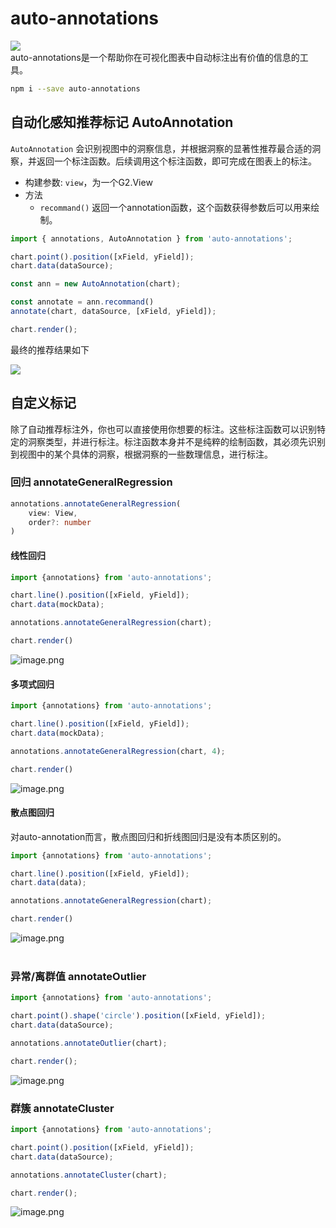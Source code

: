 # auto-annotations

![](https://img.shields.io/npm/v/auto-annotations#align=left&display=inline&height=20&margin=%5Bobject%20Object%5D&name=&originHeight=20&originWidth=80&status=done&style=none&width=80)<br />auto-annotations是一个帮助你在可视化图表中自动标注出有价值的信息的工具。<br />

```bash
npm i --save auto-annotations
```

## 自动化感知推荐标记 AutoAnnotation

`AutoAnnotation` 会识别视图中的洞察信息，并根据洞察的显著性推荐最合适的洞察，并返回一个标注函数。后续调用这个标注函数，即可完成在图表上的标注。

+ 构建参数: `view`，为一个G2.View
+ 方法
    + `recommand()` 返回一个annotation函数，这个函数获得参数后可以用来绘制。

```typescript
import { annotations, AutoAnnotation } from 'auto-annotations';

chart.point().position([xField, yField]);
chart.data(dataSource);

const ann = new AutoAnnotation(chart);

const annotate = ann.recommand()
annotate(chart, dataSource, [xField, yField]);

chart.render();
```

最终的推荐结果如下

![](https://cdn.nlark.com/yuque/0/2021/png/171008/1614741461882-35a6af2e-9437-4755-9ea3-10714e6ae282.png)

## 自定义标记
除了自动推荐标注外，你也可以直接使用你想要的标注。这些标注函数可以识别特定的洞察类型，并进行标注。标注函数本身并不是纯粹的绘制函数，其必须先识别到视图中的某个具体的洞察，根据洞察的一些数理信息，进行标注。

### 回归 annotateGeneralRegression
```typescript
annotations.annotateGeneralRegression(
    view: View,
    order?: number
) 
```
#### 线性回归
```typescript
import {annotations} from 'auto-annotations';

chart.line().position([xField, yField]);
chart.data(mockData);

annotations.annotateGeneralRegression(chart);

chart.render()
```
![image.png](https://cdn.nlark.com/yuque/0/2021/png/171008/1614695346877-1b2d6e77-4975-49ef-9beb-0c07310d60ef.png#align=left&display=inline&height=420&margin=%5Bobject%20Object%5D&name=image.png&originHeight=840&originWidth=1000&size=48302&status=done&style=none&width=500)<br />

#### 多项式回归
```typescript
import {annotations} from 'auto-annotations';

chart.line().position([xField, yField]);
chart.data(mockData);

annotations.annotateGeneralRegression(chart, 4);

chart.render()
```
![image.png](https://cdn.nlark.com/yuque/0/2021/png/171008/1614695359069-2305b839-0b89-4115-a210-8b2f8f2ce4e9.png#align=left&display=inline&height=360&margin=%5Bobject%20Object%5D&name=image.png&originHeight=720&originWidth=1000&size=50623&status=done&style=none&width=500)
#### 散点图回归
对auto-annotation而言，散点图回归和折线图回归是没有本质区别的。
```typescript
import {annotations} from 'auto-annotations';

chart.line().position([xField, yField]);
chart.data(data);

annotations.annotateGeneralRegression(chart);

chart.render()
```
![image.png](https://cdn.nlark.com/yuque/0/2021/png/171008/1614695366621-f89d9725-d69b-4cf4-8163-648b5140bb7e.png#align=left&display=inline&height=360&margin=%5Bobject%20Object%5D&name=image.png&originHeight=720&originWidth=1000&size=91731&status=done&style=none&width=500)<br />
<br />

### 异常/离群值 annotateOutlier
```typescript
import {annotations} from 'auto-annotations';

chart.point().shape('circle').position([xField, yField]);
chart.data(dataSource);

annotations.annotateOutlier(chart);

chart.render();
```
![image.png](https://cdn.nlark.com/yuque/0/2021/png/171008/1614695373907-d4f5cae7-c8ab-4450-aecc-087391ce1193.png#align=left&display=inline&height=360&margin=%5Bobject%20Object%5D&name=image.png&originHeight=720&originWidth=1000&size=88431&status=done&style=none&width=500)<br />

### 群簇 annotateCluster
```typescript
import {annotations} from 'auto-annotations';

chart.point().position([xField, yField]);
chart.data(dataSource);

annotations.annotateCluster(chart);

chart.render();
```
![image.png](https://cdn.nlark.com/yuque/0/2021/png/171008/1614695380407-df7fb420-e0fc-485a-9f04-a4aa3610217c.png#align=left&display=inline&height=360&margin=%5Bobject%20Object%5D&name=image.png&originHeight=720&originWidth=1000&size=90207&status=done&style=none&width=500)<br />

